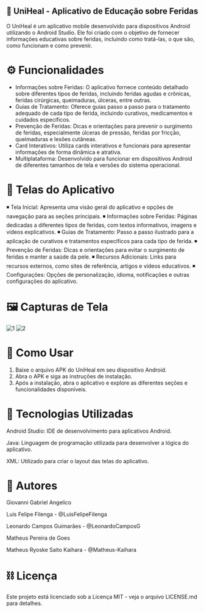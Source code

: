 ## 🏥 UniHeal - Aplicativo de Educação sobre Feridas
O UniHeal é um aplicativo mobile desenvolvido para dispositivos Android utilizando o Android Studio. Ele foi criado com o objetivo de fornecer informações educativas sobre feridas, incluindo como tratá-las, o que são, como funcionam e como prevenir.

# ⚙ Funcionalidades
- Informações sobre Feridas: O aplicativo fornece conteúdo detalhado sobre diferentes tipos de feridas, incluindo feridas agudas e crônicas, feridas cirúrgicas, queimaduras, úlceras, entre outras.
- Guias de Tratamento: Oferece guias passo a passo para o tratamento adequado de cada tipo de ferida, incluindo curativos, medicamentos e cuidados específicos.
- Prevenção de Feridas: Dicas e orientações para prevenir o surgimento de feridas, especialmente úlceras de pressão, feridas por fricção, queimaduras e lesões cutâneas.
- Card Interativos: Utiliza cards interativos e funcionais para apresentar informações de forma dinâmica e atrativa.
- Multiplataforma: Desenvolvido para funcionar em dispositivos Android de diferentes tamanhos de tela e versões do sistema operacional.

# 📲 Telas do Aplicativo
 ◾ Tela Inicial: Apresenta uma visão geral do aplicativo e opções de navegação para as seções principais.
 ◾ Informações sobre Feridas: Páginas dedicadas a diferentes tipos de feridas, com textos informativos, imagens e vídeos explicativos.
 ◾ Guias de Tratamento: Passo a passo ilustrado para a aplicação de curativos e tratamentos específicos para cada tipo de ferida.
 ◾ Prevenção de Feridas: Dicas e orientações para evitar o surgimento de feridas e manter a saúde da pele.
 ◾ Recursos Adicionais: Links para recursos externos, como sites de referência, artigos e vídeos educativos.
 ◾ Configurações: Opções de personalização, idioma, notificações e outras configurações do aplicativo.
 
# 🖼 Capturas de Tela

![1](https://github.com/Matheus-Kaihara/UniHeal/assets/134160673/d94e756b-baa3-4173-ada5-3b6d9bf33aee) ![2](https://github.com/Matheus-Kaihara/UniHeal/assets/134160673/4966ee47-e216-41e3-8caf-40568cdf92cf)



# 📝 Como Usar
1. Baixe o arquivo APK do UniHeal em seu dispositivo Android.
2. Abra o APK e siga as instruções de instalação.
3. Após a instalação, abra o aplicativo e explore as diferentes seções e funcionalidades disponíveis.

# 🧩 Tecnologias Utilizadas
Android Studio: IDE de desenvolvimento para aplicativos Android.

Java: Linguagem de programação utilizada para desenvolver a lógica do aplicativo.

XML: Utilizado para criar o layout das telas do aplicativo.

# 🔰 Autores 

Giovanni Gabriel Angelico

Luis Felipe Filenga - @LuisFelipeFilenga

Leonardo Campos Guimarães - @LeonardoCamposG

Matheus Pereira de Goes

Matheus Ryoske Saito Kaihara - @Matheus-Kaihara


# ⛓ Licença
Este projeto está licenciado sob a Licença MIT - veja o arquivo LICENSE.md para detalhes.
